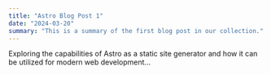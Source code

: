 ```yaml
---
title: "Astro Blog Post 1"
date: "2024-03-20"
summary: "This is a summary of the first blog post in our collection."
---
```


Exploring the capabilities of Astro as a static site generator and how it can be utilized for modern web development...
